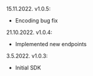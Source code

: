 15.11.2022. v1.0.5:
- Encoding bug fix

21.10.2022. v1.0.4:
- Implemented new endpoints

3.5.2022. v1.0.3:
- Initial SDK